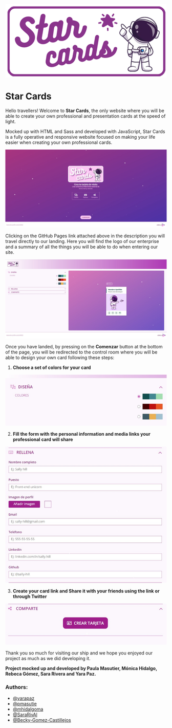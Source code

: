 ![Star Cards logo](./docs/assets/images/logo_plain.png)

# Star Cards

Hello travellers! Welcome to **Star Cards**, the only website where you will be able to create your own professional and presentation cards at the speed of light.

Mocked up with HTML and Sass and developed with JavaScript, Star Cards is a fully operative and responsive website focused on making your life easier when creating your own professional cards.

![Star Cards landing](./docs/assets/images/star-cards-landing.jpg)

Clicking on the GitHub Pages link attached above in the description you will travel directly to our landing. Here you will find the logo of our enterprise and a summary of all the things you will be able to do when entering our site.

![Star Cards card creation section](./docs/assets/images/star-cards-creation-section.jpg)

Once you have landed, by pressing on the **Comenzar** button at the bottom of the page, you will be redirected to the control room where you will be able to design your own card following these steps:

1. **Choose a set of colors for your card**

![Star Cards Design](./docs/assets/images/star-cards-design.jpg)

2. **Fill the form with the personal information and media links your professional card will share**

![Star Cards Fill](./docs/assets/images/star-cards-fill.jpg)

3. **Create your card link and Share it with your friends using the link or through Twitter**

![Star Cards Share](./docs/assets/images/star-cards-share.jpg)

Thank you so much for visiting our ship and we hope you enjoyed our project as much as we did developing it.

**Project mocked up and developed by Paula Masutier, Mónica Hidalgo, Rebeca Gómez, Sara Rivera and Yara Paz.**

### Authors:
- [@yarapaz](https://github.com/yarapaz)
- [@pmasutie](https://github.com/pmasutie)
- [@mhidalgoma](https://github.com/mhidalgoma)
- [@SaraRivAl](https://github.com/SaraRivAl)
- [@Becky-Gomez-Castillejos](https://github.com/Becky-Gomez-Castillejos)
